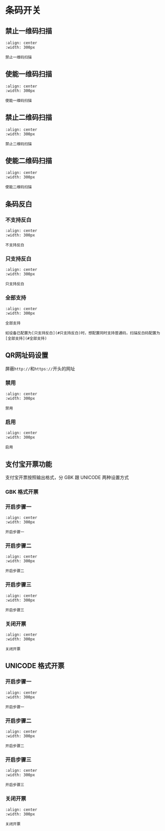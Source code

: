 # 条码开关
## 禁止一维码扫描

```{figure} media/9950041..png
:align: center
:width: 300px

禁止一维码扫描
```

## 使能一维码扫描

```{figure} media/9950040..png
:align: center
:width: 300px

使能一维码扫描
```

## 禁止二维码扫描

```{figure} media/9950071..png
:align: center
:width: 300px

禁止二维码扫描
```

## 使能二维码扫描 

```{figure} media/9950070..png
:align: center
:width: 300px

使能二维码扫描
```

## 条码反白

### 不支持反白
```{figure} media/8910010..png
:align: center
:width: 300px

不支持反白
```

### 只支持反白
```{figure} media/8910011..png
:align: center
:width: 300px

只支持反白
```

### 全部支持
```{figure} media/8910012..png
:align: center
:width: 300px

全部支持
```

```{note}
如设备已配置为[只支持反白](#只支持反白)时，想配置同时支持普通码，扫描反白码配置为[全部支持](#全部支持)
```

## QR网址码设置

屏蔽`http://`和`https://`开头的网址

### 禁用
```{figure} media/9950061..png
:align: center
:width: 300px

禁用
```

### 启用
```{figure} media/9950060..png
:align: center
:width: 300px

启用
```

## 支付宝开票功能
支付宝开票按照输出格式，分 GBK 跟 UNICODE 两种设置方式

### GBK 格式开票

### 开启步骤一
```{figure} media/82100190..png
:align: center
:width: 300px

开启步骤一
```

### 开启步骤二
```{figure} media/8210141..png
:align: center
:width: 300px

开启步骤二
```

### 开启步骤三
```{figure} media/8210131..png
:align: center
:width: 300px

开启步骤三
```

### 关闭开票
```{figure} media/8210140..png
:align: center
:width: 300px

关闭开票
```

## UNICODE 格式开票


### 开启步骤一
```{figure} media/82100190..png
:align: center
:width: 300px

开启步骤一
```

### 开启步骤二
```{figure} media/8210141..png
:align: center
:width: 300px

开启步骤二
```

### 开启步骤三
```{figure} media/8210132..png
:align: center
:width: 300px

开启步骤三
```

### 关闭开票
```{figure} media/8210140..png
:align: center
:width: 300px

关闭开票
```